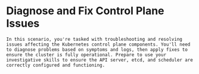# Diagnose and Fix Control Plane Issues

    In this scenario, you're tasked with troubleshooting and resolving issues affecting the Kubernetes control plane components. You'll need to diagnose problems based on symptoms and logs, then apply fixes to ensure the cluster is fully operational. Prepare to use your investigative skills to ensure the API server, etcd, and scheduler are correctly configured and functioning.